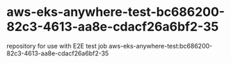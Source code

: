 # aws-eks-anywhere-test-bc686200-82c3-4613-aa8e-cdacf26a6bf2-35
repository for use with E2E test job aws-eks-anywhere-test:bc686200-82c3-4613-aa8e-cdacf26a6bf2-35
